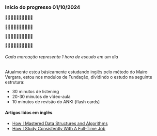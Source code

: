 ### Inicio do progresso 01/10/2024

:white_square_button::white_square_button::white_square_button::white_square_button::white_square_button::black_square_button::black_square_button::black_square_button::black_square_button::black_square_button:

:black_square_button::black_square_button::black_square_button::black_square_button::black_square_button::black_square_button::black_square_button::black_square_button::black_square_button::black_square_button:

:black_square_button::black_square_button::black_square_button::black_square_button::black_square_button::black_square_button::black_square_button::black_square_button::black_square_button::black_square_button:

:black_square_button::black_square_button::black_square_button::black_square_button::black_square_button::black_square_button::black_square_button::black_square_button::black_square_button::black_square_button:

###### Cada marcação representa 1 hora de escudo em um dia

Atualmente estou básicamente estudando inglês pelo método do Mairo Vergara, estou nos modulos de Fundação, dividindo o estudo na seguinte estrutura:

- 30 minutos de listening
- 20-30 minutos de vídeo-aula
- 10 minutos de revisão do ANKI (flash cards)

#### Artigos lidos em inglês

- [How I Mastered Data Structures and Algorithms](https://medium.com/algomaster-io/how-i-mastered-data-structures-and-algorithms-eb8c5273c56d)
- [How I Study Consistently With A Full-Time Job](https://medium.com/write-a-catalyst/how-i-study-consistently-with-a-full-time-job-fc3362793def)
